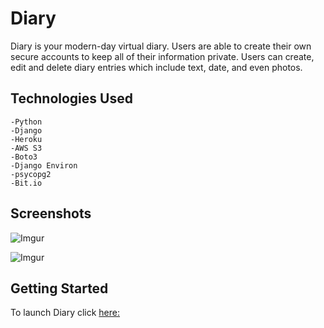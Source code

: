 # Diary 

Diary is your modern-day virtual diary. Users are able to create their own secure accounts to keep all of their information private. Users can create, edit and delete diary entries which include text, date, and even photos. 


## Technologies Used 

    -Python
    -Django
    -Heroku
    -AWS S3
    -Boto3
    -Django Environ
    -psycopg2
    -Bit.io


## Screenshots

![Imgur](https://imgur.com/SpFePeE)

![Imgur](https://imgur.com/BVYy00r)

## Getting Started 

To launch Diary click [here:](https://reiny-diary.herokuapp.com/)

